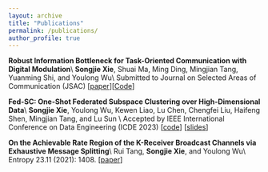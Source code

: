 ```yaml
---
layout: archive
title: "Publications"
permalink: /publications/
author_profile: true
---
```

**Robust Information Bottleneck for Task-Oriented Communication with Digital Modulation**\\
**Songjie Xie**, Shuai Ma, Ming Ding, Mingjian Tang, Yuanming Shi, and Youlong Wu\\
Submitted to Journal on Selected Areas of Communication (JSAC)  \[[paper](https://arxiv.org/abs/2209.10382)\]\[[Code](https://github.com/SongjieXie/Discrete-TaskOriented-JSCC)\]

**Fed-SC: One-Shot Federated Subspace Clustering over High-Dimensional Data**\\
**Songjie Xie**, Youlong Wu, Kewen Liao, Lu Chen, Chengfei Liu, Haifeng Shen, Mingjian Tang, and Lu Sun \\
Accepted by IEEE International Conference on Data Engineering (ICDE 2023) \[[code](https://github.com/SongjieXie/Fed-SC)\] \[[slides](https://drive.google.com/file/d/1UbAmvKna6LCKvI4gPfuBPrZ0UmrHuT06/view?usp=share_link)\]


**On the Achievable Rate Region of the K-Receiver Broadcast Channels via Exhaustive Message Splitting**\\
Rui Tang, **Songjie Xie**, and Youlong Wu\\
Entropy 23.11 (2021): 1408. \[[paper](https://www.mdpi.com/1099-4300/23/11/1408)\]

